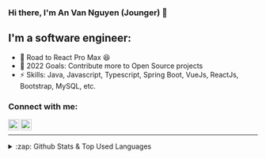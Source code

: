 ### Hi there, I'm An Van Nguyen (Jounger) 👋

<!--
**jounger/jounger** is a ✨ _special_ ✨ repository because its `README.md` (this file) appears on your GitHub profile.
-->

## I'm a software engineer:

- 🌱 Road to React Pro Max 😆
- 🥅 2022 Goals: Contribute more to Open Source projects
- ⚡ Skills: Java, Javascript, Typescript, Spring Boot, VueJs, ReactJs, Bootstrap, MySQL, etc.

### Connect with me:

[<img align="left" alt="Nguyen Van An | Codewars" width="22px" src="https://cdn.jsdelivr.net/npm/simple-icons@v3/icons/codewars.svg" />][codewars]
[<img align="left" alt="Nguyen Van An | Hackerrank" width="22px" src="https://cdn.jsdelivr.net/npm/simple-icons@v3/icons/hackerrank.svg" />][hackerrank]

<br />

---

<details>
  <summary>:zap: Github Stats & Top Used Languages</summary>
  <br />
  <img align="left" alt="Jounger's Github Stats" src="https://github-readme-stats.codestackr.vercel.app/api?username=jounger&count_private=true&include_all_commits=true&show_icons=true&hide_border=true" />

</details>

[codewars]: https://www.codewars.com/users/jounger
[hackerrank]: https://www.hackerrank.com/jounger
